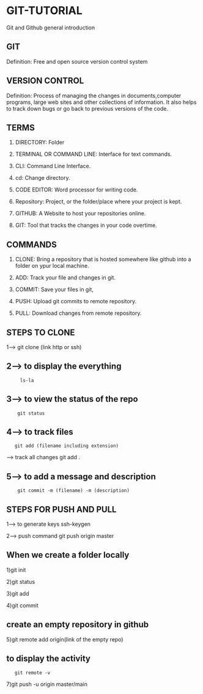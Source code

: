 # GIT-TUTORIAL
Git and Github general introduction

## GIT

Definition: Free and open source version control system


## VERSION CONTROL

Definition: Process of managing the changes in documents,computer programs, large web sites and other collections of information. It also helps to
track down bugs or go back to previous versions of the code.


## TERMS
1) DIRECTORY: Folder

2) TERMINAL OR COMMAND LINE: Interface for text commands.

3) CLI: Command Line Interface.

4) cd: Change directory.

5) CODE EDITOR: Word processor for writing code.

6) Repository: Project, or the folder/place where your project is kept.

7) GITHUB: A Website to host your repositories online.

8) GIT: Tool that tracks the changes in your code overtime.

## COMMANDS

1) CLONE: Bring a repository that is hosted somewhere like github into a folder on ypur local machine.

2) ADD: Track your file and changes in git.

3) COMMIT: Save your files in git,

4) PUSH: Upload git commits to remote repository.

5) PULL: Download changes from remote repository.

## STEPS TO CLONE

1--> git clone (link http or ssh)

## 2--> to display the everything
         ls-la
      
## 3--> to view the status of the repo
        git status
      
## 4--> to track files
       git add (filename including extension)
   --> track all changes
       git add .
      
## 5--> to add a message and description
        git commit -m (filename) -m (description)
      
## STEPS FOR PUSH AND PULL

1--> to generate keys
     ssh-keygen

2--> push command
     git push origin master

## When we create a folder locally

1)git init

2)git status

3)git add

4)git commit

## create an empty repository in github
5)git remote add origin(link of the empty repo)

## to display the activity
       git remote -v
       
7)git push -u origin master/main
